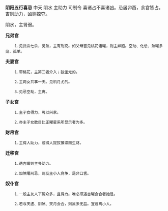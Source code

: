**阴阳五行喜忌**
中天 阴水 主助力 司制令
喜诸占不喜诸凶。忌居卯酉，余宫皆占。
吉则助力，凶则掠夺。

阴水，主肾弱。

**兄弟宫**
```
    1.见武曲七杀，见煞，主有刑克。如父母宫见桃花诸曜，则主异胞。空劫、化忌、煞曜多见，孤单。

```

**夫妻宫**
```
    1.带桃花，主第三者介入；独坐尤的。

    2.主两女共事一夫。见机月尤的。

    3.见忌空劫，主离。
```

**子女宫**
```
    1.主子女得力，可以兴家。

    2.亦主子女数目比正曜星系所显示者为多。
```

**财帛宫**
```
    1.主得人助力，或得人提拔推崇而生财。
```

**迁移宫**
```
    1.遇吉曜则主多助力。

    2.加煞曜刑忌，则反主小人竞争，是非口舌。
```

**奴仆宫**
```
    1.一般主友人下属众多，且得力。唯必须遇吉曜会合者始是。

    2.若与天虚、阴煞、天月会合，则虽多无益。宜远离小人。
```